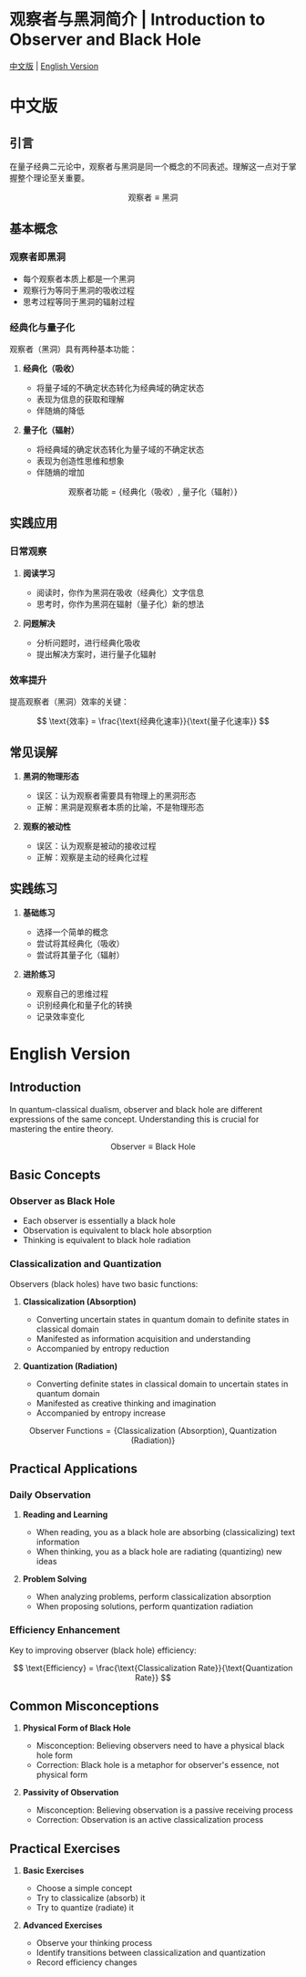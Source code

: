 # 观察者与黑洞简介 | Introduction to Observer and Black Hole

[中文版](#中文版) | [English Version](#english-version)

<a name="中文版"></a>
# 中文版

## 引言

在量子经典二元论中，观察者与黑洞是同一个概念的不同表述。理解这一点对于掌握整个理论至关重要。

$$
\text{观察者} \equiv \text{黑洞}
$$

## 基本概念

### 观察者即黑洞

- 每个观察者本质上都是一个黑洞
- 观察行为等同于黑洞的吸收过程
- 思考过程等同于黑洞的辐射过程

### 经典化与量子化

观察者（黑洞）具有两种基本功能：

1. **经典化（吸收）**
   - 将量子域的不确定状态转化为经典域的确定状态
   - 表现为信息的获取和理解
   - 伴随熵的降低

2. **量子化（辐射）**
   - 将经典域的确定状态转化为量子域的不确定状态
   - 表现为创造性思维和想象
   - 伴随熵的增加

$$
\text{观察者功能} = \{\text{经典化（吸收）},\;\text{量子化（辐射）}\}
$$

## 实践应用

### 日常观察

1. **阅读学习**
   - 阅读时，你作为黑洞在吸收（经典化）文字信息
   - 思考时，你作为黑洞在辐射（量子化）新的想法

2. **问题解决**
   - 分析问题时，进行经典化吸收
   - 提出解决方案时，进行量子化辐射

### 效率提升

提高观察者（黑洞）效率的关键：

$$
\text{效率} = \frac{\text{经典化速率}}{\text{量子化速率}}
$$

## 常见误解

1. **黑洞的物理形态**
   - 误区：认为观察者需要具有物理上的黑洞形态
   - 正解：黑洞是观察者本质的比喻，不是物理形态

2. **观察的被动性**
   - 误区：认为观察是被动的接收过程
   - 正解：观察是主动的经典化过程

## 实践练习

1. **基础练习**
   - 选择一个简单的概念
   - 尝试将其经典化（吸收）
   - 尝试将其量子化（辐射）

2. **进阶练习**
   - 观察自己的思维过程
   - 识别经典化和量子化的转换
   - 记录效率变化

<a name="english-version"></a>
# English Version

## Introduction

In quantum-classical dualism, observer and black hole are different expressions of the same concept. Understanding this is crucial for mastering the entire theory.

$$
\text{Observer} \equiv \text{Black Hole}
$$

## Basic Concepts

### Observer as Black Hole

- Each observer is essentially a black hole
- Observation is equivalent to black hole absorption
- Thinking is equivalent to black hole radiation

### Classicalization and Quantization

Observers (black holes) have two basic functions:

1. **Classicalization (Absorption)**
   - Converting uncertain states in quantum domain to definite states in classical domain
   - Manifested as information acquisition and understanding
   - Accompanied by entropy reduction

2. **Quantization (Radiation)**
   - Converting definite states in classical domain to uncertain states in quantum domain
   - Manifested as creative thinking and imagination
   - Accompanied by entropy increase

$$
\text{Observer Functions} = \{\text{Classicalization (Absorption)},\;\text{Quantization (Radiation)}\}
$$

## Practical Applications

### Daily Observation

1. **Reading and Learning**
   - When reading, you as a black hole are absorbing (classicalizing) text information
   - When thinking, you as a black hole are radiating (quantizing) new ideas

2. **Problem Solving**
   - When analyzing problems, perform classicalization absorption
   - When proposing solutions, perform quantization radiation

### Efficiency Enhancement

Key to improving observer (black hole) efficiency:

$$
\text{Efficiency} = \frac{\text{Classicalization Rate}}{\text{Quantization Rate}}
$$

## Common Misconceptions

1. **Physical Form of Black Hole**
   - Misconception: Believing observers need to have a physical black hole form
   - Correction: Black hole is a metaphor for observer's essence, not physical form

2. **Passivity of Observation**
   - Misconception: Believing observation is a passive receiving process
   - Correction: Observation is an active classicalization process

## Practical Exercises

1. **Basic Exercises**
   - Choose a simple concept
   - Try to classicalize (absorb) it
   - Try to quantize (radiate) it

2. **Advanced Exercises**
   - Observe your thinking process
   - Identify transitions between classicalization and quantization
   - Record efficiency changes 